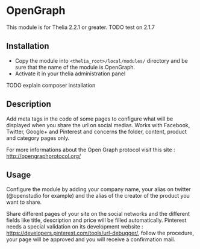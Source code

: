 # OpenGraph

This module is for Thelia 2.2.1 or greater.
TODO test on 2.1.7

## Installation

* Copy the module into ```<thelia_root>/local/modules/``` directory and be sure that the name of the module is OpenGraph.
* Activate it in your thelia administration panel

TODO explain composer installation

## Description

Add meta tags in the code of some pages to configure what will be displayed when you share the url on social medias.
Works with Facebook, Twitter, Google+ and Pinterest and concerns the folder, content, product and category pages only.

For more informations about the Open Graph protocol visit this site : http://opengraphprotocol.org/

## Usage

Configure the module by adding your company name, your alias on twitter (@openstudio for example) and the alias of the creator of the product you want to share.

Share different pages of your site on the social networks and the different fields like title, description and price will be filled automatically.
Pinterest needs a special validation on its development website : https://developers.pinterest.com/tools/url-debugger/, follow the procedure, your page will be approved and you will receive a confirmation mail.